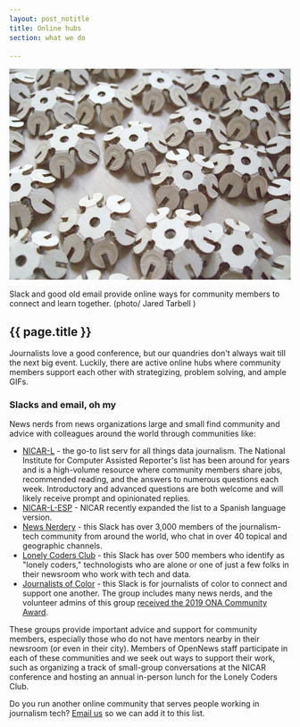 ```yaml
---
layout: post_notitle
title: Online hubs
section: what we do

---
```

<img src="/media/img/hubs.jpg" class="topline">
<p class="caption">Slack and good old email provide online ways for community members to connect and learn together. (photo/
Jared Tarbell
)</p>
<h2>{{ page.title }}</h2>
<p class="bodybig">Journalists love a good conference, but our quandries don't always wait till the next big event. Luckily, there are active online hubs where community members support each other with strategizing, problem solving, and ample GIFs. </p> 

### Slacks and email, oh my

News nerds from news organizations large and small find community and advice with colleagues around the world through communities like:

* [NICAR-L](http://ire.org/resource-center/listservs/subscribe-nicar-l/) - the go-to list serv for all things data journalism. The National Institute for Computer Assisted Reporter's list has been around for years and is a high-volume resource where community members share jobs, recommended reading, and the answers to numerous questions each week. Introductory and advanced questions are both welcome and will likely receive prompt and opinionated replies.
* [NICAR-L-ESP](http://www.ire.org/resource-center/listservs/nicar-esp-l/) - NICAR recently expanded the list to a Spanish language version.
* [News Nerdery](http://newsnerdery.org/) - this Slack has over 3,000 members of the journalism-tech community from around the world, who chat in over 40 topical and geographic channels. 
* [Lonely Coders Club](https://lcc-slack.herokuapp.com/) - this Slack has over 500 members who identify as "lonely coders," technologists who are alone or one of just a few folks in their newsroom who work with tech and data.
* [Journalists of Color](https://journalistsofcolor.us/) - this Slack is for journalists of color to connect and support one another. The group includes many news nerds, and the volunteer admins of this group [received the 2019 ONA Community Award](https://awards.journalists.org/entries/journalists-of-color-slack-administrators/).

These groups provide important advice and support for community members, especially those who do not have mentors nearby in their newsroom (or even in their city). Members of OpenNews staff participate in each of these communities and we seek out ways to support their work, such as organizing a track of small-group conversations at the NICAR conference and hosting an annual in-person lunch for the Lonely Coders Club. 

Do you run another online community that serves people working in journalism tech? [Email us](mailto:erika@opennews.org) so we can add it to this list.
